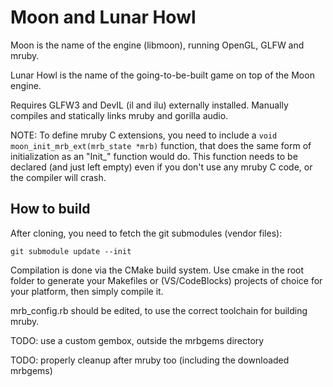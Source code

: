 # Moon and Lunar Howl

Moon is the name of the engine (libmoon), running OpenGL, GLFW and mruby.

Lunar Howl is the name of the going-to-be-built game on top of the Moon engine.

Requires GLFW3 and DevIL (il and ilu) externally installed. Manually compiles and statically links
mruby and gorilla audio.

NOTE: To define mruby C extensions, you need to include a `void moon_init_mrb_ext(mrb_state *mrb)`
function, that does the same form of initialization as an "Init_<name>" function would do. This
function needs to be declared (and just left empty) even if you don't use any mruby C code, or
the compiler will crash.

## How to build

After cloning, you need to fetch the git submodules (vendor files):

```
git submodule update --init
```

Compilation is done via the CMake build system. Use cmake in the root folder to generate your
Makefiles or (VS/CodeBlocks) projects of choice for your platform, then simply compile it.

mrb_config.rb should be edited, to use the correct toolchain for building mruby.

TODO: use a custom gembox, outside the mrbgems directory

TODO: properly cleanup after mruby too (including the downloaded mrbgems)

